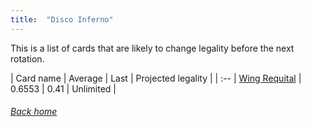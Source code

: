 ```yaml
---
title:  "Disco Inferno"
---
```


This is a list of cards that are likely to change legality before the next rotation.

| Card name | Average | Last | Projected legality |
| :-- |
[Wing Requital](https://db.ygoprodeck.com/card/?search=Wing%20Requital) | 0.6553 | 0.41 | Unlimited |

###### [Back home](index)